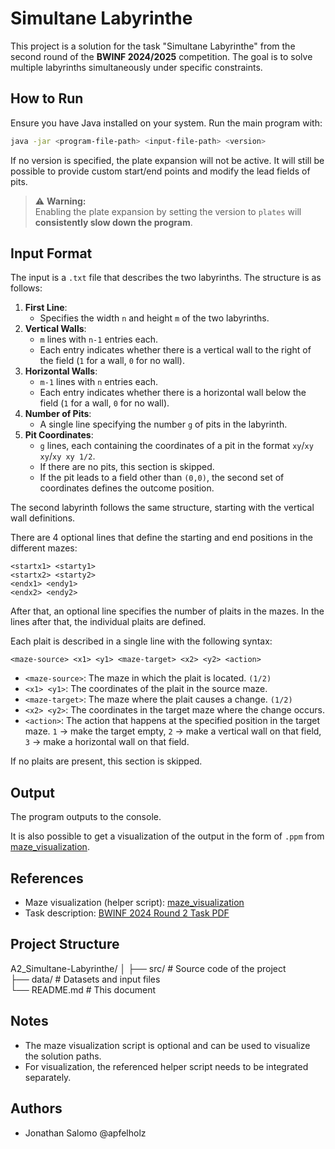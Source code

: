 # Simultane Labyrinthe

This project is a solution for the task "Simultane Labyrinthe" from the second round of the **BWINF 2024/2025** competition. The goal is to solve multiple labyrinths simultaneously under specific constraints.

## How to Run

Ensure you have Java installed on your system. Run the main program with:
```bash
java -jar <program-file-path> <input-file-path> <version>
```

If no version is specified, the plate expansion will not be active. It will still be possible to provide custom start/end points and modify the lead fields of pits.

> ⚠️ **Warning:**  
> Enabling the plate expansion by setting the version to `plates` will **consistently slow down the program**.

## Input Format

The input is a `.txt` file that describes the two labyrinths. The structure is as follows:

1. **First Line**: 
    - Specifies the width `n` and height `m` of the two labyrinths.
2. **Vertical Walls**: 
    - `m` lines with `n-1` entries each.
    - Each entry indicates whether there is a vertical wall to the right of the field (`1` for a wall, `0` for no wall).
3. **Horizontal Walls**:
    - `m-1` lines with `n` entries each.
    - Each entry indicates whether there is a horizontal wall below the field (`1` for a wall, `0` for no wall).
4. **Number of Pits**:
    - A single line specifying the number `g` of pits in the labyrinth.
5. **Pit Coordinates**:
    - `g` lines, each containing the coordinates of a pit in the format `xy`/`xy xy`/`xy xy 1/2`.
    - If there are no pits, this section is skipped.
    - If the pit leads to a field other than `(0,0)`, the second set of coordinates defines the outcome position.

The second labyrinth follows the same structure, starting with the vertical wall definitions.

There are 4 optional lines that define the starting and end positions in the different mazes:

```
<startx1> <starty1>
<startx2> <starty2>
<endx1> <endy1>
<endx2> <endy2>
```

After that, an optional line specifies the number of plaits in the mazes. In the lines after that, the individual plaits are defined.

Each plait is described in a single line with the following syntax:
```
<maze-source> <x1> <y1> <maze-target> <x2> <y2> <action>
```
- `<maze-source>`: The maze in which the plait is located. `(1/2)`
- `<x1> <y1>`: The coordinates of the plait in the source maze.
- `<maze-target>`: The maze where the plait causes a change. `(1/2)`
- `<x2> <y2>`: The coordinates in the target maze where the change occurs.
- `<action>`: The action that happens at the specified position in the target maze. `1` -> make the target empty, `2` -> make a vertical wall on that field, `3` -> make a horizontal wall on that field.

If no plaits are present, this section is skipped.

## Output

The program outputs to the console.

It is also possible to get a visualization of the output in the form of `.ppm` from [maze_visualization](https://github.com/Bug-Busters-dev/maze_visualization).

## References

- Maze visualization (helper script): [maze_visualization](https://github.com/Bug-Busters-dev/maze_visualization)
- Task description: [BWINF 2024 Round 2 Task PDF](https://bwinf.de/fileadmin/wettbewerbe/bundeswettbewerb/43/2_runde/Aufgaben432.pdf)

## Project Structure

A2_Simultane-Labyrinthe/
│
├── src/                # Source code of the project  
├── data/               # Datasets and input files  
└── README.md           # This document  

## Notes

- The maze visualization script is optional and can be used to visualize the solution paths.
- For visualization, the referenced helper script needs to be integrated separately.

## Authors
- Jonathan Salomo @apfelholz